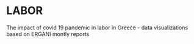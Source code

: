 # LABOR
 The impact of covid 19 pandemic in labor in Greece - data visualizations based on ERGANI montly reports
